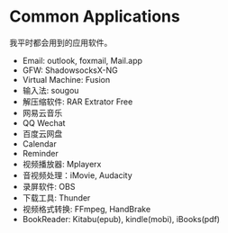# Common Applications

我平时都会用到的应用软件。

- Email: outlook, foxmail, Mail.app
- GFW: ShadowsocksX-NG
- Virtual Machine: Fusion
- 输入法: sougou
- 解压缩软件: RAR Extrator Free
- 网易云音乐
- QQ Wechat
- 百度云网盘
- Calendar
- Reminder
- 视频播放器: Mplayerx
- 音视频处理：iMovie, Audacity
- 录屏软件: OBS
- 下载工具: Thunder
- 视频格式转换: FFmpeg, HandBrake
- BookReader: Kitabu(epub), kindle(mobi), iBooks(pdf)
